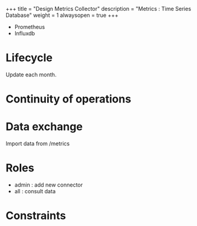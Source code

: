 +++
title = "Design Metrics Collector"
description = "Metrics : Time Series Database"
weight = 1
alwaysopen = true
+++


- Prometheus
- Influxdb

# Lifecycle 

Update each month.

# Continuity of operations

# Data exchange

Import data from /metrics

# Roles 

- admin : add new connector 
- all : consult data

# Constraints
